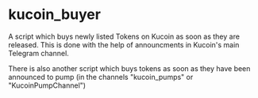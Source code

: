 # kucoin_buyer

A script which buys newly listed Tokens on Kucoin as soon as they are released. This is done with the help of announcments in Kucoin's main Telegram channel.

There is also another script which buys tokens as soon as they have been announced to pump (in the channels "kucoin_pumps" or "KucoinPumpChannel")
